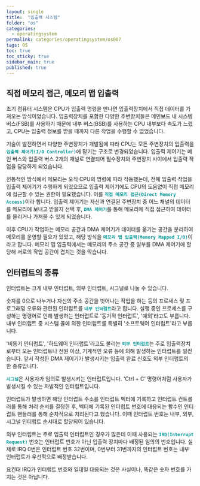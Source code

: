 ```yaml
---
layout: single
title:  "입출력 시스템"
folder: "os"
categories:
  - operatingsystem
permalink: categories/operatingsystem/os007
tags: OS
toc: true
toc_sticky: true
sidebar_main: true
published: true
---
```


## 직접 메모리 접근, 메모리 맵 입출력
초기 컴퓨터 시스템은 CPU가 입출력 명령을 만나면 입출력장치에서 직접 데이터를 가져오는 방식이었습니다. 입출력장치를 포함한 다양한 주변장치들은 메인보드 내 시스템 버스(FSB)를 사용하기 때문에 내부 버스(BSB)를 사용하는 CPU 내부보다 속도가 느렸고, CPU는 입출력 정보를 받을 때까지 다른 작업을 수행할 수 없었습니다.

기술이 발전하면서 다양한 주변장치가 개발됨에 따라 CPU는 모든 주변장치의 입출력을 <span style="color: rgb(3, 150, 150); font-weight: bold;">`입출력 제어기(I/O Controller)`</span>에 맡기는 구조로 변경되었습니다. 입출력 제어기는 메인 버스와 입출력 버스 2개의 채널로 연결되어 필수장치와 주변장치 사이에서 입출력 작업을 담당하게 되었습니다.

전통적인 방식에서 메모리는 오직 CPU의 명령에 따라 작동했는데, 전체 입출력 작업을 입출력 제어기가 수행하게 되었으므로 입출력 제어기에도 CPU의 도움없이 직접 메모리에 접근할 수 있는 권한이 필요했습니다. 이를 <span style="color: rgb(3, 150, 150); font-weight: bold;">`직접 메모리 접근(Direct Memory Access)`</span>이라 합니다. 입출력 제어기는 자신과 연결된 주변장치 중 어느 채널의 데이터를 메모리에 보내고 받을지 선택 후, <span style="color: rgb(3, 150, 150); font-weight: bold;">`DMA 제어기`</span>를 통해 메모리에 직접 접근하여 데이터를 올리거나 가져올 수 있게 되었습니다.

이후 CPU가 작업하는 메모리 공간과 DMA 제어기가 데이터를 옮기는 공간을 분리하여 메모리를 운영할 필요가 있었고, 해당 방식을 <span style="color: rgb(3, 150, 150); font-weight: bold;">`메모리 맵 입출력(Memory Mapped I/O)`</span>이라고 합니다. 메모리 맵 입출력에서는 메모리의 주소 공간 중 일부를 DMA 제어기에 할당해 서로의 작업 공간이 겹치는 것을 막습니다.

## 인터럽트의 종류
인터럽트는 크게 내부 인터럽트, 외부 인터럽트, 시그널로 나눌 수 있습니다.

숫자를 0으로 나누거나 자신의 주소 공간을 벗어나는 작업을 하는 등의 프로세스 및 프로그래밍 오류와 관련된 인터럽트를 <span style="color: rgb(3, 150, 150); font-weight: bold;">`내부 인터럽트`</span>라고 합니다. 실행 중인 프로세스를 구성하는 명령어로 인해 발생하는 인터럽트로 \'동기적 인터럽트\', \'예외\'라고도 부릅니다. 내부 인터럽트 중 시스템 콜에 의한 인터럽트를 특별히 \'소프트웨어 인터럽트\'라고 부릅니다.

\'비동기 인터럽트\', \'하드웨어 인터럽트\'라고도 불리는 <span style="color: rgb(3, 150, 150); font-weight: bold;">`외부 인터럽트`</span>는 주로 입출력장치로부터 오는 인터럽트나 전원 이상, 기계적인 오류 등에 의해 발생하는 인터럽트를 일컫습니다. 앞서 작성한 DMA 제어기가 발생시키는 입출력 완료 신호도 외부 인터럽트의 한 종류입니다.

<span style="color: rgb(3, 150, 150); font-weight: bold;">`시그널`</span>은 사용자가 임의로 발생시키는 인터럽트입니다. \'Ctrl + C\' 명령어처럼 사용자가 발생시킬 수 있는 자발적인 인터럽트입니다.

인터럽트가 발생하면 해당 인터럽트 주소를 인터럽트 벡터에 기록하고 인터럽트 컨트롤러를 통해 처리 순서를 결정한 후, 벡터에 기록된 인터럽트 번호에 대응되는 함수인 인터럽트 핸들러를 통해 순차적으로 처리된다고 했습니다. 이때 인터럽트 번호는 내부, 외부, 시그널 인터럽트 순서대로 할당되어 있습니다.

외부 인터럽트는 주로 입출력 인터럽트인 경우가 많은데 이때 사용되는 <span style="color: rgb(3, 150, 150); font-weight: bold;">`IRQ(Interrupt Request)`</span> 번호는 인터럽트 번호가 아닌 입출력 장치마다 배정된 임의의 번호입니다. 실제로 IRQ 0번은 인터럽트 번호 32번이며, 0번부터 31번까지의 인터럽트 번호는 내부 인터럽트가 우선적으로 배정받습니다.

요컨대 IRQ가 인터럽트 번호와 일대일 대응되는 것은 사실이나, 똑같은 숫자 번호를 가지는 것은 아닙니다.